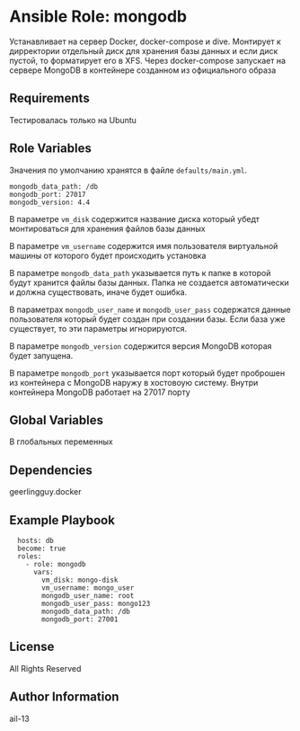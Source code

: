 # Ansible Role: mongodb

Устанавливает на сервер Docker, docker-compose и dive. Монтирует к дирректории отдельный диск для хранения базы данных и если диск пустой, то форматирует его в XFS. Через docker-compose запускает на сервере MongoDB в контейнере созданном из официального образа

## Requirements

Тестировалась только на Ubuntu

## Role Variables

Значения по умолчанию хранятся в файле `defaults/main.yml`.

    mongodb_data_path: /db
    mongodb_port: 27017
    mongodb_version: 4.4

В параметре `vm_disk` содержится название диска который убедт монтироваться для хранения файлов базы данных

В параметре `vm_username` содержится имя пользователя виртуальной машины от которого будет происходить установка

В параметре `mongodb_data_path` указывается путь к папке в которой будут хранится файлы базы данных. Папка не создается автоматически и должна существовать, иначе будет ошибка.

В параметрах `mongodb_user_name` и `mongodb_user_pass` содержатся данные пользователя который будет создан при создании базы. Если база уже существует, то эти параметры игнорируются.

В параметре `mongodb_version` содержится версия MongoDB которая будет запущена.

В параметре `mongodb_port` указывается порт который будет проброшен из контейнера с MongoDB наружу в хостовоую систему. Внутри контейнера MongoDB работает на 27017 порту

## Global Variables

В глобальных переменных 

## Dependencies

geerlingguy.docker

## Example Playbook

      hosts: db
      become: true
      roles:
        - role: mongodb
          vars:
            vm_disk: mongo-disk
            vm_username: mongo_user
            mongodb_user_name: root
            mongodb_user_pass: mongo123
            mongodb_data_path: /db
            mongodb_port: 27001

## License

All Rights Reserved

## Author Information

ail-13
